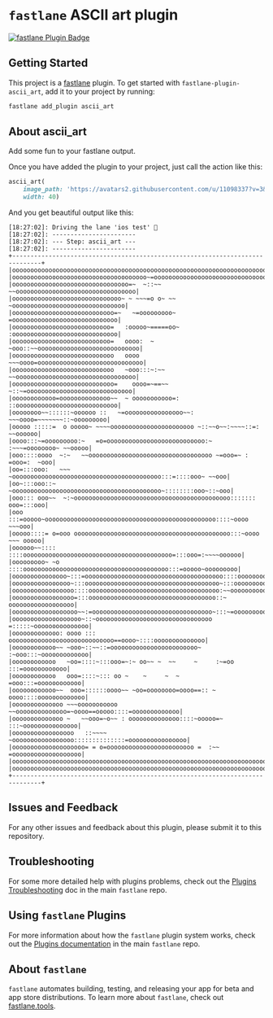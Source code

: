 # `fastlane` ASCII art plugin

[![fastlane Plugin Badge](https://raw.githubusercontent.com/fastlane/fastlane/master/fastlane/assets/plugin-badge.svg)](https://rubygems.org/gems/fastlane-ascii-art)

## Getting Started

This project is a [fastlane](https://github.com/fastlane/fastlane) plugin. To get started with `fastlane-plugin-ascii_art`, add it to your project by running:

```bash
fastlane add_plugin ascii_art
```

## About ascii_art

Add some fun to your fastlane output.

Once you have added the plugin to your project, just call the action like this:

```ruby
ascii_art(
	image_path: 'https://avatars2.githubusercontent.com/u/11098337?v=3&s=400', 
	width: 40)
```

And you get beautiful output like this:

```
[18:27:02]: Driving the lane 'ios test' 🚀
[18:27:02]: -----------------------
[18:27:02]: --- Step: ascii_art ---
[18:27:02]: -----------------------
+------------------------------------------------------------------------------+
|oooooooooooooooooooooooooooooooooooooooooooooooooooooooooooooooooooooooooooooo|
|ooooooooooooooooooooooooooooooooooooo~=ooooooooooooooooooooooooooooooooooooooo|
|oooooooooooooooooooooooooooooooo=~  ~::~~  ~~ooooooooooooooooooooooooooooooooo|
|oooooooooooooooooooooooooooooo~ ~ ~~~=o o~ ~~ ~ooooooooooooooooooooooooooooooo|
|oooooooooooooooooooooooooooo=~   ~=ooooooooo~   =ooooooooooooooooooooooooooooo|
|ooooooooooooooooooooooooooo=   :ooooo~=====oo~  :ooooooooooooooooooooooooooooo|
|ooooooooooooooooooooooooooo=   oooo:  ~   ~ooo::~~oooooooooooooooooooooooooooo|
|oooooooooooooooooooooooooooo   oooo      ~~~oooo=ooooooooooooooooooooooooooooo|
|oooooooooooooooooooooooooooo   ~ooo:::~:~~ ~~ooooooooooooooooooooooooooooooooo|
|oooooooooooooooooooooooooooo=    oooo=~==~~ ~::~=ooooooooooooooooooooooooooooo|
|oooooooooooo=oooooooooooooo~~  ~ ooooooooooo=:  ::oooooooooooooooooooooooooooo|
|oooooooo~~::::::~oooooo ::   ~=oooooooooooooooo~~: ~~~oooo=~~~~~~~::~ooooooooo|
|ooooo :::::=  o ooooo~ ~~~~ooooooooooooooooooooooo ~::~~o~~:~~~~::=:  ~~oooooo|
|oooo:::~=ooooooooo:~   =o=ooooooooooooooooooooooooooo:~ :~~~=oooooooo~ ~~ooooo|
|ooo::::oooo  ~:~   ~~oooooooooooooooooooooooooooooooooo ~=ooo=~ : =ooo=:  ~ooo|
|oo=:::ooo:   ~~~  ~ooooooooooooooooooooooooooooooooooooooooo:::=::::ooo~ ~~ooo|
|oo~:::ooo::~     ~ooooooooooooooooooooooooooooooooooooooooo~::::::::ooo~::~ooo|
|ooo::: ooo~~  ~:~ooooooooooooooooooooooooooooooooooooooooooo::::::: ooo=:::ooo|
|ooo :::=ooooo~ooooooooooooooooooooooooooooooooooooooooooooooo::::~oooo  ~~~ooo|
|ooooo::::= o=ooo ooooooooooooooooooooooooooooooooooooooooooo:::~oooo ~~~ ooooo|
|oooooo~~::::  ::::ooooooooooooooooooooooooooooooooooooooooo=:::ooo=:~~~~oooooo|
|ooooooooo~ ~o  ::::oooooooooooooooooooooooooooooooooooooooo:::=ooooo~ooooooooo|
|ooooooooooooooo~:::=oooooooooooooooooooooooooooooooooooooo::::oooooooooooooooo|
|oooooooooooooooo~:::ooooooooooooooooooooooooooooooooooooo~:::ooooooooooooooooo|
|ooooooooooooooooo::::oooooooooooooooooooooooooooooooooooo:~~oooooooooooooooooo|
|ooooooooooooooooo=:::ooooooooooooooooooooooooooooooooooo::~ oooooooooooooooooo|
|oooooooooooooooooo~~:=ooooooooooooooooooooooooooooooooo~:::~=ooooooooooooooooo|
|ooooooooooooooooooo~::~oooooooooooooooooooooooooooooooo =:::::~ooooooooooooooo|
|ooooooooooooo: oooo ::: ooooooooooooooooooooooooooooo==oooo~::::oooooooooooooo|
|oooooooooooo~~ ~ooo~::~~::=oooooooooooooooooooooooo~    :~ooo:::~ooooooooooooo|
|oooooooooooo   ~oo=::::~:::ooo=~:~ oo~~ ~  ~~     ~     :~=oo :::=oooooooooooo|
|oooooooooooo   ooo=::::~::: oo ~    ~     ~  ~            =ooo:::=oooooooooooo|
|oooooooooooo~~  ooo=::::::oooo~~ ~oo=oooooooo=oooo==:: ~ oooo::::ooooooooooooo|
|oooooooooooooo ~~~ooooooooooo  ~~oooooooooooooo=~oooo==ooooo::::=ooooooooooooo|
|oooooooooooooo ~   ~~ooo=~o~~ : oooooooooooooo::::~ooooo=~ :::~ooooooooooooooo|
|ooooooooooooooooo   ::~~~~   ~ooooooooooooooooo::::::::::::::=oooooooooooooooo|
|oooooooooooooooooooo= = o=oooooooooooooooooooooooo =  :~~ =ooooooooooooooooooo|
|oooooooooooooooooooooooooooooooooooooooooooooooooooooooooooooooooooooooooooooo|
|oooooooooooooooooooooooooooooooooooooooooooooooooooooooooooooooooooooooooooooo|
+------------------------------------------------------------------------------+
```

## Issues and Feedback

For any other issues and feedback about this plugin, please submit it to this repository.

## Troubleshooting

For some more detailed help with plugins problems, check out the [Plugins Troubleshooting](https://github.com/fastlane/fastlane/blob/master/fastlane/docs/PluginsTroubleshooting.md) doc in the main `fastlane` repo.

## Using `fastlane` Plugins

For more information about how the `fastlane` plugin system works, check out the [Plugins documentation](https://github.com/fastlane/fastlane/blob/master/fastlane/docs/Plugins.md) in the main `fastlane` repo.

## About `fastlane`

`fastlane` automates building, testing, and releasing your app for beta and app store distributions. To learn more about `fastlane`, check out [fastlane.tools](https://fastlane.tools).
